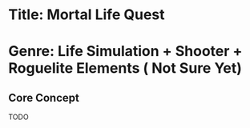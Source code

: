 # Title: Mortal Life Quest
# Genre: Life Simulation + Shooter + Roguelite Elements ( Not Sure Yet)

## Core Concept 

TODO
